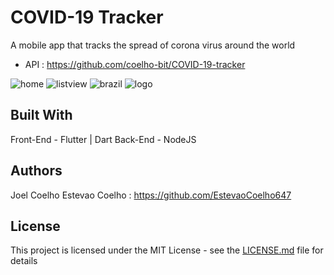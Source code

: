 # COVID-19 Tracker

A mobile app that tracks the spread of corona virus around the world
* API : https://github.com/coelho-bit/COVID-19-tracker

![home](https://user-images.githubusercontent.com/61102108/79279505-8fb4e000-7e84-11ea-9e8b-66616906b206.png)
![listview](https://user-images.githubusercontent.com/61102108/79279570-b1ae6280-7e84-11ea-905f-0fac36611de4.png)
![brazil](https://user-images.githubusercontent.com/61102108/79279578-b4a95300-7e84-11ea-8e31-cb48063dadd7.png)
![logo](https://user-images.githubusercontent.com/61102108/79279574-b3782600-7e84-11ea-8885-b05ed90bce23.png)

## Built With

Front-End - Flutter | Dart
Back-End - NodeJS

## Authors

Joel Coelho
Estevao Coelho : https://github.com/EstevaoCoelho647

## License

This project is licensed under the MIT License - see the [LICENSE.md](LICENSE.md) file for details
